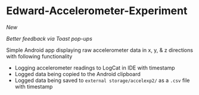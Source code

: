 Edward-Accelerometer-Experiment
===============================

*New*

*Better feedback via Toast pop-ups*

Simple Android app displaying raw accelerometer data in x, y, &amp; z directions with following functionality
- Logging accelerometer readings to LogCat in IDE with timestamp
- Logged data being copied to the Android clipboard
- Logged data being saved to `external storage/accelexp2/` as a `.csv` file with timestamp

